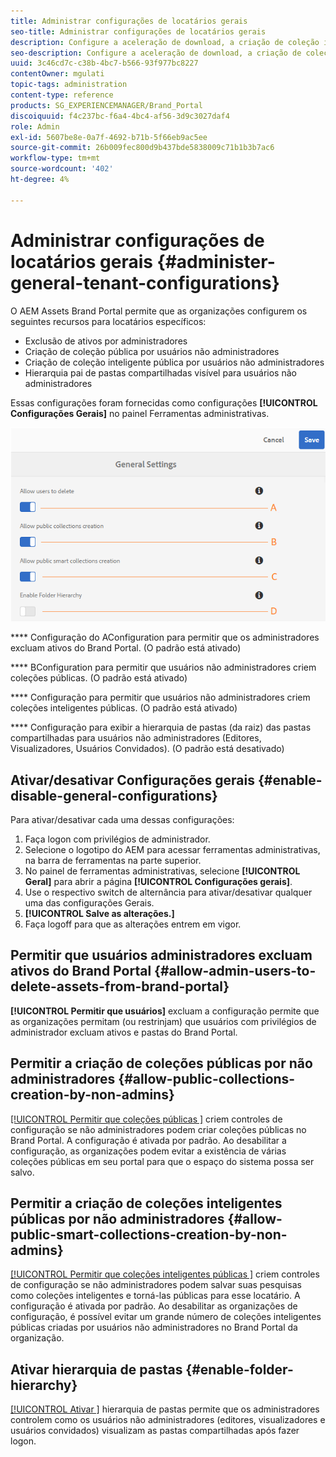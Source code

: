 ```yaml
---
title: Administrar configurações de locatários gerais
seo-title: Administrar configurações de locatários gerais
description: Configure a aceleração de download, a criação de coleção inteligente pública, a criação de coleção pública e permita que os usuários administradores excluam ativos em locatários.
seo-description: Configure a aceleração de download, a criação de coleção inteligente pública, a criação de coleção pública e permita que os usuários administradores excluam ativos em locatários.
uuid: 3c46cd7c-c38b-4bc7-b566-93f977bc8227
contentOwner: mgulati
topic-tags: administration
content-type: reference
products: SG_EXPERIENCEMANAGER/Brand_Portal
discoiquuid: f4c237bc-f6a4-4bc4-af56-3d9c3027daf4
role: Admin
exl-id: 5607be8e-0a7f-4692-b71b-5f66eb9ac5ee
source-git-commit: 26b009fec800d9b437bde5838009c71b1b3b7ac6
workflow-type: tm+mt
source-wordcount: '402'
ht-degree: 4%

---
```


# Administrar configurações de locatários gerais {#administer-general-tenant-configurations}

O AEM Assets Brand Portal permite que as organizações configurem os seguintes recursos para locatários específicos:

* Exclusão de ativos por administradores
* Criação de coleção pública por usuários não administradores
* Criação de coleção inteligente pública por usuários não administradores
* Hierarquia pai de pastas compartilhadas visível para usuários não administradores

Essas configurações foram fornecidas como configurações **[!UICONTROL Configurações Gerais]** no painel Ferramentas administrativas.

![](assets/general-config.png)

****   Configuração do AConfiguration para permitir que os administradores excluam ativos do Brand Portal. (O padrão está ativado)

****   BConfiguration para permitir que usuários não administradores criem coleções públicas. (O padrão está ativado)

****   Configuração para permitir que usuários não administradores criem coleções inteligentes públicas. (O padrão está ativado)

****  Configuração para exibir a hierarquia de pastas (da raiz) das pastas compartilhadas para usuários não administradores (Editores, Visualizadores, Usuários Convidados). (O padrão está desativado)

## Ativar/desativar Configurações gerais {#enable-disable-general-configurations}

Para ativar/desativar cada uma dessas configurações:

1. Faça logon com privilégios de administrador.
1. Selecione o logotipo do AEM para acessar ferramentas administrativas, na barra de ferramentas na parte superior.
1. No painel de ferramentas administrativas, selecione **[!UICONTROL Geral]** para abrir a página **[!UICONTROL Configurações gerais]**.
1. Use o respectivo switch de alternância para ativar/desativar qualquer uma das configurações Gerais.
1. **[!UICONTROL Salve as alterações.]**
1. Faça logoff para que as alterações entrem em vigor.

## Permitir que usuários administradores excluam ativos do Brand Portal {#allow-admin-users-to-delete-assets-from-brand-portal}

**[!UICONTROL Permitir que usuários]** excluam a configuração permite que as organizações permitam (ou restrinjam) que usuários com privilégios de administrador excluam ativos e pastas do Brand Portal.

## Permitir a criação de coleções públicas por não administradores {#allow-public-collections-creation-by-non-admins}

[[!UICONTROL Permitir que coleções públicas ]](../using/brand-portal-share-collection.md#main-pars-text-1915052376) criem controles de configuração se não administradores podem criar coleções públicas no Brand Portal. A configuração é ativada por padrão. Ao desabilitar a configuração, as organizações podem evitar a existência de várias coleções públicas em seu portal para que o espaço do sistema possa ser salvo.

## Permitir a criação de coleções inteligentes públicas por não administradores {#allow-public-smart-collections-creation-by-non-admins}

[[!UICONTROL Permitir que coleções inteligentes públicas ]](../using/brand-portal-searching.md#main-pars-header-500620467) criem controles de configuração se não administradores podem salvar suas pesquisas como coleções inteligentes e torná-las públicas para esse locatário. A configuração é ativada por padrão. Ao desabilitar as organizações de configuração, é possível evitar um grande número de coleções inteligentes públicas criadas por usuários não administradores no Brand Portal da organização.

<!-- 
## Allow download acceleration {#allow-download-acceleration}

[[!UICONTROL Allow download acceleration]](../using/accelerated-download.md) configuration lets the organizations to allow accelerated downloads of assets from Brand Portal and shared links, by integrating with IBM Aspera Connect that is an install-on-demand application. The application uses proprietary technology to remove TCP overheads.
-->

## Ativar hierarquia de pastas {#enable-folder-hierarchy}

[[!UICONTROL Ativar ]](../using/brand-portal-sharing-folders.md#non-admin-user-access-to-shared-folders) hierarquia de pastas permite que os administradores controlem como os usuários não administradores (editores, visualizadores e usuários convidados) visualizam as pastas compartilhadas após fazer logon.
